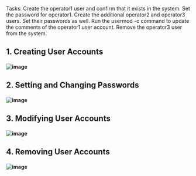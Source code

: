 Tasks:
Create the operator1 user and confirm that it exists in the system. 
Set the password for operator1. Create the additional operator2 and operator3 users. 
Set their passwords as well. 
Run the usermod -c command to update the comments of the operator1 user account. 
Remove the operator3 user from the system.

## 1. Creating User Accounts
#### ![image](https://github.com/user-attachments/assets/f7695fd0-7837-49dc-b2ab-31566a7bc5e7)
## 2. Setting and Changing Passwords
#### ![image](https://github.com/user-attachments/assets/7ce68214-8e12-4ed4-aa1d-038e0cbfb9c3)
## 3. Modifying User Accounts
#### ![image](https://github.com/user-attachments/assets/71e8fc62-fb82-4c65-bcf0-96fd07c22f1f)
## 4. Removing User Accounts
#### ![image](https://github.com/user-attachments/assets/cdc6fa8a-357f-4ab1-9282-b4ef436edd31)
